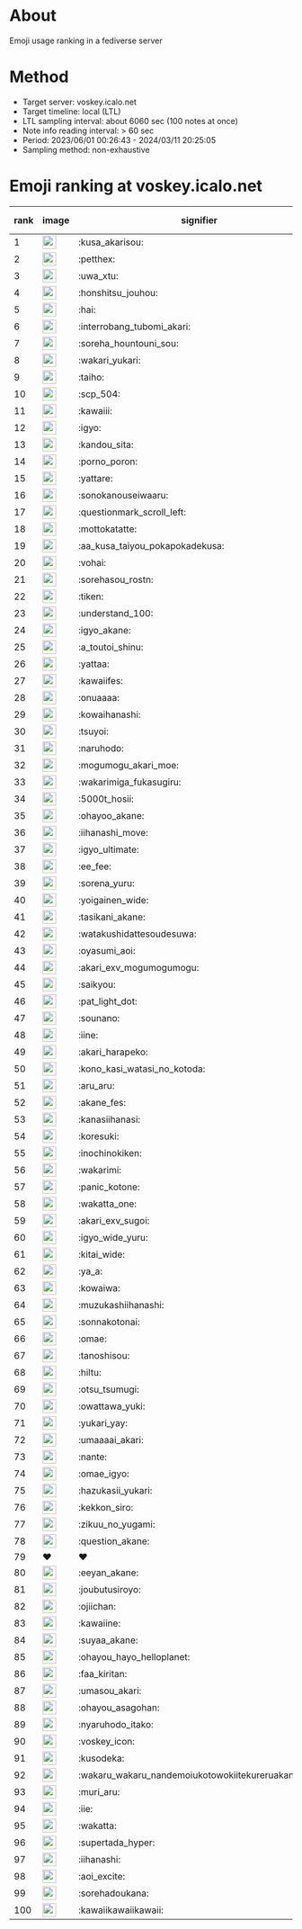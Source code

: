 # About
Emoji usage ranking in a fediverse server

# Method
- Target server: voskey.icalo.net
- Target timeline: local (LTL)
- LTL sampling interval: about 6060 sec (100 notes at once)
- Note info reading interval: > 60 sec
- Period: 2023/06/01 00:26:43 - 2024/03/11 20:25:05 
- Sampling method: non-exhaustive

# Emoji ranking at voskey.icalo.net

|rank|image|signifier|type|frequency score|
|----|----|----|----|----|
|1|<img height="24" src="https://voskey.icalo.net/emoji/kusa_akarisou.webp">|:kusa_akarisou:|custom|21429|
|2|<img height="24" src="https://voskey.icalo.net/emoji/petthex.webp">|:petthex:|custom|14395|
|3|<img height="24" src="https://voskey.icalo.net/emoji/uwa_xtu.webp">|:uwa_xtu:|custom|10576|
|4|<img height="24" src="https://voskey.icalo.net/emoji/honshitsu_jouhou.webp">|:honshitsu_jouhou:|custom|7467|
|5|<img height="24" src="https://voskey.icalo.net/emoji/hai.webp">|:hai:|custom|6874|
|6|<img height="24" src="https://voskey.icalo.net/emoji/interrobang_tubomi_akari.webp">|:interrobang_tubomi_akari:|custom|6784|
|7|<img height="24" src="https://voskey.icalo.net/emoji/soreha_hountouni_sou.webp">|:soreha_hountouni_sou:|custom|6307|
|8|<img height="24" src="https://voskey.icalo.net/emoji/wakari_yukari.webp">|:wakari_yukari:|custom|6231|
|9|<img height="24" src="https://voskey.icalo.net/emoji/taiho.webp">|:taiho:|custom|6198|
|10|<img height="24" src="https://voskey.icalo.net/emoji/scp_504.webp">|:scp_504:|custom|5104|
|11|<img height="24" src="https://voskey.icalo.net/emoji/kawaiii.webp">|:kawaiii:|custom|4930|
|12|<img height="24" src="https://voskey.icalo.net/emoji/igyo.webp">|:igyo:|custom|4157|
|13|<img height="24" src="https://voskey.icalo.net/emoji/kandou_sita.webp">|:kandou_sita:|custom|4111|
|14|<img height="24" src="https://voskey.icalo.net/emoji/porno_poron.webp">|:porno_poron:|custom|3865|
|15|<img height="24" src="https://voskey.icalo.net/emoji/yattare.webp">|:yattare:|custom|3672|
|16|<img height="24" src="https://voskey.icalo.net/emoji/sonokanouseiwaaru.webp">|:sonokanouseiwaaru:|custom|3666|
|17|<img height="24" src="https://voskey.icalo.net/emoji/questionmark_scroll_left.webp">|:questionmark_scroll_left:|custom|3642|
|18|<img height="24" src="https://voskey.icalo.net/emoji/mottokatatte.webp">|:mottokatatte:|custom|3633|
|19|<img height="24" src="https://voskey.icalo.net/emoji/aa_kusa_taiyou_pokapokadekusa.webp">|:aa_kusa_taiyou_pokapokadekusa:|custom|3620|
|20|<img height="24" src="https://voskey.icalo.net/emoji/vohai.webp">|:vohai:|custom|3497|
|21|<img height="24" src="https://voskey.icalo.net/emoji/sorehasou_rostn.webp">|:sorehasou_rostn:|custom|3383|
|22|<img height="24" src="https://voskey.icalo.net/emoji/tiken.webp">|:tiken:|custom|3314|
|23|<img height="24" src="https://voskey.icalo.net/emoji/understand_100.webp">|:understand_100:|custom|3086|
|24|<img height="24" src="https://voskey.icalo.net/emoji/igyo_akane.webp">|:igyo_akane:|custom|2796|
|25|<img height="24" src="https://voskey.icalo.net/emoji/a_toutoi_shinu.webp">|:a_toutoi_shinu:|custom|2765|
|26|<img height="24" src="https://voskey.icalo.net/emoji/yattaa.webp">|:yattaa:|custom|2686|
|27|<img height="24" src="https://voskey.icalo.net/emoji/kawaiifes.webp">|:kawaiifes:|custom|2639|
|28|<img height="24" src="https://voskey.icalo.net/emoji/onuaaaa.webp">|:onuaaaa:|custom|2582|
|29|<img height="24" src="https://voskey.icalo.net/emoji/kowaihanashi.webp">|:kowaihanashi:|custom|2558|
|30|<img height="24" src="https://voskey.icalo.net/emoji/tsuyoi.webp">|:tsuyoi:|custom|2492|
|31|<img height="24" src="https://voskey.icalo.net/emoji/naruhodo.webp">|:naruhodo:|custom|2429|
|32|<img height="24" src="https://voskey.icalo.net/emoji/mogumogu_akari_moe.webp">|:mogumogu_akari_moe:|custom|2307|
|33|<img height="24" src="https://voskey.icalo.net/emoji/wakarimiga_fukasugiru.webp">|:wakarimiga_fukasugiru:|custom|2290|
|34|<img height="24" src="https://voskey.icalo.net/emoji/5000t_hosii.webp">|:5000t_hosii:|custom|2232|
|35|<img height="24" src="https://voskey.icalo.net/emoji/ohayoo_akane.webp">|:ohayoo_akane:|custom|2206|
|36|<img height="24" src="https://voskey.icalo.net/emoji/iihanashi_move.webp">|:iihanashi_move:|custom|2109|
|37|<img height="24" src="https://voskey.icalo.net/emoji/igyo_ultimate.webp">|:igyo_ultimate:|custom|2089|
|38|<img height="24" src="https://voskey.icalo.net/emoji/ee_fee.webp">|:ee_fee:|custom|2050|
|39|<img height="24" src="https://voskey.icalo.net/emoji/sorena_yuru.webp">|:sorena_yuru:|custom|2002|
|40|<img height="24" src="https://voskey.icalo.net/emoji/yoigainen_wide.webp">|:yoigainen_wide:|custom|1960|
|41|<img height="24" src="https://voskey.icalo.net/emoji/tasikani_akane.webp">|:tasikani_akane:|custom|1902|
|42|<img height="24" src="https://voskey.icalo.net/emoji/watakushidattesoudesuwa.webp">|:watakushidattesoudesuwa:|custom|1895|
|43|<img height="24" src="https://voskey.icalo.net/emoji/oyasumi_aoi.webp">|:oyasumi_aoi:|custom|1829|
|44|<img height="24" src="https://voskey.icalo.net/emoji/akari_exv_mogumogumogu.webp">|:akari_exv_mogumogumogu:|custom|1744|
|45|<img height="24" src="https://voskey.icalo.net/emoji/saikyou.webp">|:saikyou:|custom|1716|
|46|<img height="24" src="https://voskey.icalo.net/emoji/pat_light_dot.webp">|:pat_light_dot:|custom|1651|
|47|<img height="24" src="https://voskey.icalo.net/emoji/sounano.webp">|:sounano:|custom|1619|
|48|<img height="24" src="https://voskey.icalo.net/emoji/iine.webp">|:iine:|custom|1596|
|49|<img height="24" src="https://voskey.icalo.net/emoji/akari_harapeko.webp">|:akari_harapeko:|custom|1594|
|50|<img height="24" src="https://voskey.icalo.net/emoji/kono_kasi_watasi_no_kotoda.webp">|:kono_kasi_watasi_no_kotoda:|custom|1592|
|51|<img height="24" src="https://voskey.icalo.net/emoji/aru_aru.webp">|:aru_aru:|custom|1576|
|52|<img height="24" src="https://voskey.icalo.net/emoji/akane_fes.webp">|:akane_fes:|custom|1570|
|53|<img height="24" src="https://voskey.icalo.net/emoji/kanasiihanasi.webp">|:kanasiihanasi:|custom|1525|
|54|<img height="24" src="https://voskey.icalo.net/emoji/koresuki.webp">|:koresuki:|custom|1499|
|55|<img height="24" src="https://voskey.icalo.net/emoji/inochinokiken.webp">|:inochinokiken:|custom|1487|
|56|<img height="24" src="https://voskey.icalo.net/emoji/wakarimi.webp">|:wakarimi:|custom|1476|
|57|<img height="24" src="https://voskey.icalo.net/emoji/panic_kotone.webp">|:panic_kotone:|custom|1414|
|58|<img height="24" src="https://voskey.icalo.net/emoji/wakatta_one.webp">|:wakatta_one:|custom|1373|
|59|<img height="24" src="https://voskey.icalo.net/emoji/akari_exv_sugoi.webp">|:akari_exv_sugoi:|custom|1371|
|60|<img height="24" src="https://voskey.icalo.net/emoji/igyo_wide_yuru.webp">|:igyo_wide_yuru:|custom|1362|
|61|<img height="24" src="https://voskey.icalo.net/emoji/kitai_wide.webp">|:kitai_wide:|custom|1347|
|62|<img height="24" src="https://voskey.icalo.net/emoji/ya_a.webp">|:ya_a:|custom|1262|
|63|<img height="24" src="https://voskey.icalo.net/emoji/kowaiwa.webp">|:kowaiwa:|custom|1237|
|64|<img height="24" src="https://voskey.icalo.net/emoji/muzukashiihanashi.webp">|:muzukashiihanashi:|custom|1195|
|65|<img height="24" src="https://voskey.icalo.net/emoji/sonnakotonai.webp">|:sonnakotonai:|custom|1170|
|66|<img height="24" src="https://voskey.icalo.net/emoji/omae.webp">|:omae:|custom|1160|
|67|<img height="24" src="https://voskey.icalo.net/emoji/tanoshisou.webp">|:tanoshisou:|custom|1141|
|68|<img height="24" src="https://voskey.icalo.net/emoji/hiltu.webp">|:hiltu:|custom|1118|
|69|<img height="24" src="https://voskey.icalo.net/emoji/otsu_tsumugi.webp">|:otsu_tsumugi:|custom|1117|
|70|<img height="24" src="https://voskey.icalo.net/emoji/owattawa_yuki.webp">|:owattawa_yuki:|custom|1114|
|71|<img height="24" src="https://voskey.icalo.net/emoji/yukari_yay.webp">|:yukari_yay:|custom|1104|
|72|<img height="24" src="https://voskey.icalo.net/emoji/umaaaai_akari.webp">|:umaaaai_akari:|custom|1069|
|73|<img height="24" src="https://voskey.icalo.net/emoji/nante.webp">|:nante:|custom|1057|
|74|<img height="24" src="https://voskey.icalo.net/emoji/omae_igyo.webp">|:omae_igyo:|custom|1052|
|75|<img height="24" src="https://voskey.icalo.net/emoji/hazukasii_yukari.webp">|:hazukasii_yukari:|custom|1049|
|76|<img height="24" src="https://voskey.icalo.net/emoji/kekkon_siro.webp">|:kekkon_siro:|custom|1042|
|77|<img height="24" src="https://voskey.icalo.net/emoji/zikuu_no_yugami.webp">|:zikuu_no_yugami:|custom|1038|
|78|<img height="24" src="https://voskey.icalo.net/emoji/question_akane.webp">|:question_akane:|custom|1035|
|79|❤|❤|unicode|1026|
|80|<img height="24" src="https://voskey.icalo.net/emoji/eeyan_akane.webp">|:eeyan_akane:|custom|1020|
|81|<img height="24" src="https://voskey.icalo.net/emoji/joubutusiroyo.webp">|:joubutusiroyo:|custom|1016|
|82|<img height="24" src="https://voskey.icalo.net/emoji/ojiichan.webp">|:ojiichan:|custom|1004|
|83|<img height="24" src="https://voskey.icalo.net/emoji/kawaiine.webp">|:kawaiine:|custom|996|
|84|<img height="24" src="https://voskey.icalo.net/emoji/suyaa_akane.webp">|:suyaa_akane:|custom|987|
|85|<img height="24" src="https://voskey.icalo.net/emoji/ohayou_hayo_helloplanet.webp">|:ohayou_hayo_helloplanet:|custom|987|
|86|<img height="24" src="https://voskey.icalo.net/emoji/faa_kiritan.webp">|:faa_kiritan:|custom|983|
|87|<img height="24" src="https://voskey.icalo.net/emoji/umasou_akari.webp">|:umasou_akari:|custom|983|
|88|<img height="24" src="https://voskey.icalo.net/emoji/ohayou_asagohan.webp">|:ohayou_asagohan:|custom|972|
|89|<img height="24" src="https://voskey.icalo.net/emoji/nyaruhodo_itako.webp">|:nyaruhodo_itako:|custom|970|
|90|<img height="24" src="https://voskey.icalo.net/emoji/voskey_icon.webp">|:voskey_icon:|custom|961|
|91|<img height="24" src="https://voskey.icalo.net/emoji/kusodeka.webp">|:kusodeka:|custom|948|
|92|<img height="24" src="https://voskey.icalo.net/emoji/wakaru_wakaru_nandemoiukotowokiitekureruakanetyan.webp">|:wakaru_wakaru_nandemoiukotowokiitekureruakanetyan:|custom|946|
|93|<img height="24" src="https://voskey.icalo.net/emoji/muri_aru.webp">|:muri_aru:|custom|945|
|94|<img height="24" src="https://voskey.icalo.net/emoji/iie.webp">|:iie:|custom|940|
|95|<img height="24" src="https://voskey.icalo.net/emoji/wakatta.webp">|:wakatta:|custom|936|
|96|<img height="24" src="https://voskey.icalo.net/emoji/supertada_hyper.webp">|:supertada_hyper:|custom|917|
|97|<img height="24" src="https://voskey.icalo.net/emoji/iihanashi.webp">|:iihanashi:|custom|910|
|98|<img height="24" src="https://voskey.icalo.net/emoji/aoi_excite.webp">|:aoi_excite:|custom|906|
|99|<img height="24" src="https://voskey.icalo.net/emoji/sorehadoukana.webp">|:sorehadoukana:|custom|901|
|100|<img height="24" src="https://voskey.icalo.net/emoji/kawaiikawaiikawaii.webp">|:kawaiikawaiikawaii:|custom|896|
